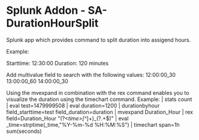 # Splunk Addon - SA-DurationHourSplit

Splunk app which provides command to split duration into assigend hours. 

Example:

Starttime: 12:30:00
Duration: 120 minutes

Add multivalue field to search with the following values:
12:00:00_30
13:00:00_60
14:00:00_30

Using the mvexpand in combination with the rex command enables you to visualize the duration using the timechart command. Example:
| stats count | eval test=1479999508 | eval duration=1200 | durationbyhour field_starttime=test field_duration=duration | mvexpand Duration_Hour  | rex field=Duration_Hour "(?<_time>[^_]+)_(?<seconds>.+$)" | eval _time=strptime(_time,"%Y-%m-%d %H:%M:%S") | timechart span=1h sum(seconds)
